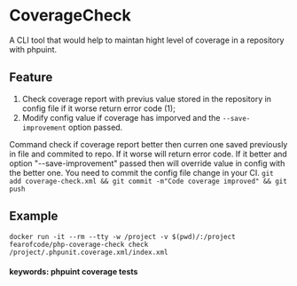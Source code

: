 # CoverageCheck 
A CLI tool that would help to maintan hight level of coverage in a repository with phpuint. 
## Feature
1. Check coverage report with previus value stored in the repository in config file if it worse return error code (1);
2. Modify config value if coverage has imporved and the `--save-improvement` option passed. 

Command check if coverage report better then curren one saved previously in file and commited to repo.
If it worse will return error code. 
If it better and option "--save-improvement" passed then will override value in config with the better one. 
You need to commit the config file change in your CI. `git add coverage-check.xml && git commit -m"Code coverage improved" && git push`

## Example
```shell
docker run -it --rm --tty -w /project -v $(pwd)/:/project  fearofcode/php-coverage-check check /project/.phpunit.coverage.xml/index.xml
```


#### keywords: phpuint coverage tests
